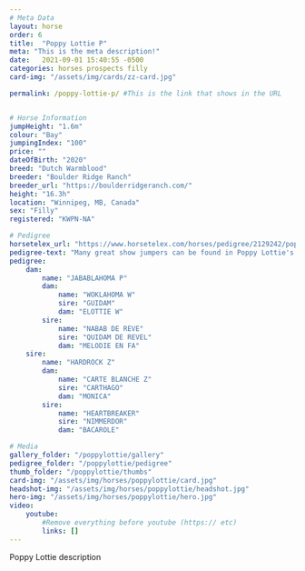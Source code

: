 ```yaml
---
# Meta Data
layout: horse
order: 6
title:  "Poppy Lottie P"
meta: "This is the meta description!"
date:   2021-09-01 15:40:55 -0500
categories: horses prospects filly
card-img: "/assets/img/cards/zz-card.jpg"

permalink: /poppy-lottie-p/ #This is the link that shows in the URL


# Horse Information
jumpHeight: "1.6m"
colour: "Bay"
jumpingIndex: "100"
price: ""
dateOfBirth: "2020"
breed: "Dutch Warmblood"
breeder: "Boulder Ridge Ranch"
breeder_url: "https://boulderridgeranch.com/"
height: "16.3h"
location: "Winnipeg, MB, Canada"
sex: "Filly"
registered: "KWPN-NA"

# Pedigree
horsetelex_url: "https://www.horsetelex.com/horses/pedigree/2129242/poppy-lottie-p"
pedigree-text: "Many great show jumpers can be found in Poppy Lottie's pedigree including: "
pedigree:
    dam: 
        name: "JABABLAHOMA P"
        dam:
            name: "WOKLAHOMA W"
            sire: "GUIDAM"
            dam: "ELOTTIE W"
        sire: 
            name: "NABAB DE REVE"
            sire: "QUIDAM DE REVEL"
            dam: "MELODIE EN FA"
    sire: 
        name: "HARDROCK Z"
        dam: 
            name: "CARTE BLANCHE Z"
            sire: "CARTHAGO"
            dam: "MONICA"
        sire:
            name: "HEARTBREAKER"
            sire: "NIMMERDOR"
            dam: "BACAROLE"

# Media
gallery_folder: "/poppylottie/gallery"
pedigree_folder: "/poppylottie/pedigree"
thumb_folder: "/poppylottie/thumbs"
card-img: "/assets/img/horses/poppylottie/card.jpg"
headshot-img: "/assets/img/horses/poppylottie/headshot.jpg"
hero-img: "/assets/img/horses/poppylottie/hero.jpg"
video:
    youtube:
        #Remove everything before youtube (https:// etc)
        links: []
---
```

Poppy Lottie description